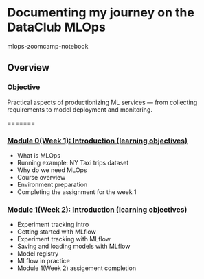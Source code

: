 # Documenting my journey on the DataClub MLOps
mlops-zoomcamp-notebook


## Overview

### Objective

Practical aspects of productionizing ML services — from collecting requirements to model deployment and monitoring.

=======
### [Module 0(Week 1): Introduction (learning objectives)](https://github.com/baldcodr/mlops-zoomcamp-notebook/blob/main/module-00)
* What is MLOps
* Running example: NY Taxi trips dataset
* Why do we need MLOps
* Course overview
* Environment preparation
* Completing the assignment for the week 1

### [Module 1(Week 2): Introduction (learning objectives)](https://github.com/baldcodr/mlops-zoomcamp-notebook/blob/main/module-01)
* Experiment tracking intro
* Getting started with MLflow
* Experiment tracking with MLflow
* Saving and loading models with MLflow
* Model registry
* MLflow in practice
* Module 1(Week 2) assigement completion
